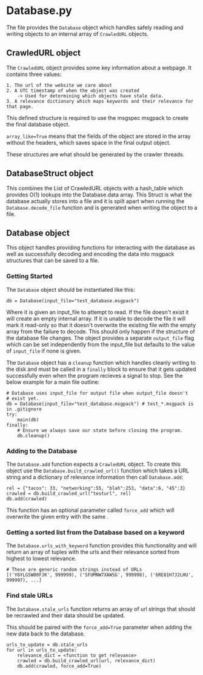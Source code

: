 # Database.py
The file provides the `Database` object which handles safely reading and writing objects to an internal array of `CrawledURL` objects.

## CrawledURL object
The `CrawledURL` object provides some key information about a webpage. It contains three values:

    1. The url of the website we care about
    2. A UTC timestamp of when the object was created
        -> Used for determining which objects have stale data.
    3. A relevance dictionary which maps keywords and their relevance for that page.

This defined structure is required to use the msgspec msgpack to create the final database object.

`array_like=True` means that the fields of the object are stored in the array without the headers, which
saves space in the final output object.

These structures are what should be generated by the crawler threads.

## DatabaseStruct object
This combines the List of CrawledURL objects with a hash_table which provides O(1) lookups into the Database.data array. This Struct is what the database actually stores into a file and it is spilt apart when running the `Database.decode_file` function and is generated when writing the object to a file.
    
## Database object
This object handles providing functions for interacting with the database as well as successfully decoding and encoding the data into msgpack structures that can be saved to a file.

### Getting Started
The `Database` object should be instantiated like this:

    db = Database(input_file="test_database.msgpack")

Where it is given an input_file to attempt to read. If the file doesn't exist it will create an empty 
internal array. If it is unable to decode the file it will mark it read-only so that it doesn't overwrite
the existing file with the empty array from the failure to decode. This should only happen if the structure
of the database file changes. The object provides a separate `output_file` flag which can be set 
independently from the input_file but defaults to the value of `input_file` if none is given.

The `Database` object has a `cleanup` function which handles cleanly writing to the disk and must be called 
in a `finally` block to ensure that it gets updated successfully even when the program recieves a signal to
stop. See the below example for a main file outline:

    # Database uses input_file for output file when output_file doesn't
    # exist yet.
    db = Database(input_file="test_database.msgpack") # test_*.msgpack is in .gitignore
    try:
        main(db)
    finally:
        # Ensure we always save our state before closing the program.
        db.cleanup()
    
### Adding to the Database
The `Database.add` function expects a `CrawledURL` object. To create this object use the 
`Database.build_crawled_url()` function which takes a URL string and a dictionary of relevance
information then call `Database.add`:

    rel = {"tacos": 33, "networking":55, "blah":253, "data":6, "45":3}
    crawled = db.build_crawled_url("testurl", rel)
    db.add(crawled)

This function has an optional parameter called `force_add` which will overwrite the given entry with the same .

### Getting a sorted list from the Database based on a keyword
The `Database.urls_with_keyword` function provides this functionality and will return an array of tuples with the
urls and their relevance sorted from highest to lowest relevance.

    # These are generic random strings instead of URLs
    [('Y6YLGSW00FJK', 999999), ('SFUMNW7XAWSG', 999998), ('6RE81H7J2LHU', 999997), ...]

### Find stale URLs
The `Database.stale_urls` function returns an array of url strings that should be recrawled and their data should be updated.

This should be paired with the `force_add=True` parameter when adding the new data back to the database.

    urls_to_update = db.stale_urls
    for url in urls_to_update:
        relevance_dict = <function to get relevance>
        crawled = db.build_crawled_url(url, relevance_dict)
        db.add(crawled, force_add=True)
